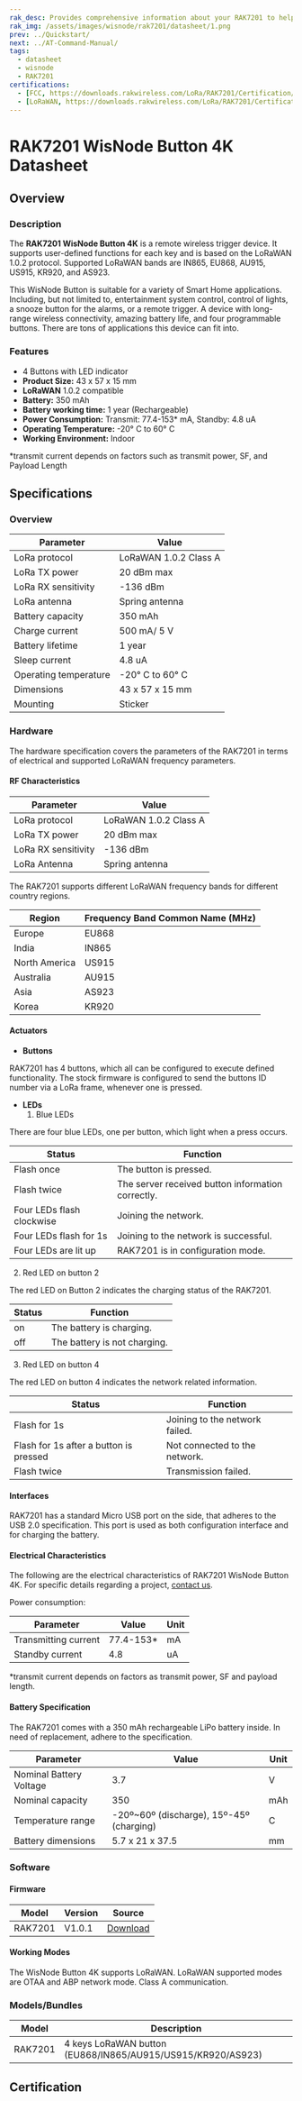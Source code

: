 ```yaml
---
rak_desc: Provides comprehensive information about your RAK7201 to help you use it. This information includes technical specifications, characteristics, and requirements, and it also discusses the device components.
rak_img: /assets/images/wisnode/rak7201/datasheet/1.png
prev: ../Quickstart/
next: ../AT-Command-Manual/
tags:
  - datasheet
  - wisnode
  - RAK7201
certifications:
  - [FCC, https://downloads.rakwireless.com/LoRa/RAK7201/Certification/RAK7201_FCC_Certification.pdf]
  - [LoRaWAN, https://downloads.rakwireless.com/LoRa/RAK7201/Certification/RAK7201_LoRaWAN_Certification.pdf]
---
```


# RAK7201 WisNode Button 4K Datasheet

## Overview

### Description

The **RAK7201 WisNode Button 4K** is a remote wireless trigger device. It supports user-defined functions for each key and is based on the LoRaWAN 1.0.2 protocol. Supported LoRaWAN bands are IN865, EU868, AU915, US915, KR920, and AS923.

This WisNode Button is suitable for a variety of Smart Home applications. Including, but not limited to, entertainment system control, control of lights, a snooze button for the alarms, or a remote trigger. A device with long-range wireless connectivity, amazing battery life, and four programmable buttons. There are tons of applications this device can fit into.

<rk-img
  src="/assets/images/wisnode/rak7201/datasheet/1.png"
  width="50%"
  caption="RAK7201 WisNode Button 4k"
/>

### Features

- 4 Buttons with LED indicator
- **Product Size:** 43 x 57 x 15&nbsp;mm
- **LoRaWAN** 1.0.2 compatible
- **Battery:** 350&nbsp;mAh
- **Battery working time:** 1 year (Rechargeable)
- **Power Consumption:** Transmit: 77.4-153*&nbsp;mA, Standby: 4.8&nbsp;uA
- **Operating Temperature:** -20°&nbsp;C to 60°&nbsp;C
- **Working Environment:** Indoor

*transmit current depends on factors such as transmit power, SF, and Payload Length

## Specifications

### Overview

| Parameter             | Value                     |
| --------------------- | ------------------------- |
| LoRa protocol         | LoRaWAN 1.0.2 Class A     |
| LoRa TX power         | 20&nbsp;dBm max           |
| LoRa RX sensitivity   | -136&nbsp;dBm             |
| LoRa antenna          | Spring antenna            |
| Battery capacity      | 350&nbsp;mAh              |
| Charge current        | 500&nbsp;mA/ 5&nbsp;V     |
| Battery lifetime      | 1 year                    |
| Sleep current         | 4.8&nbsp;uA               |
| Operating temperature | -20°&nbsp;C to 60°&nbsp;C |
| Dimensions            | 43 x 57 x 15&nbsp;mm      |
| Mounting              | Sticker                   |

<rk-img
  src="/assets/images/wisnode/rak7201/datasheet/2.png"
  width="70%"
  caption="Typical deployment scenario"
/>

### Hardware

The hardware specification covers the parameters of the RAK7201 in terms of electrical and supported LoRaWAN frequency parameters.

#### RF Characteristics

| Parameter           | Value                 |
| ------------------- | --------------------- |
| LoRa protocol       | LoRaWAN 1.0.2 Class A |
| LoRa TX power       | 20&nbsp;dBm max       |
| LoRa RX sensitivity | -136&nbsp;dBm         |
| LoRa Antenna        | Spring antenna        |

The RAK7201 supports different LoRaWAN frequency bands for different country regions.

| Region        | Frequency Band Common Name (MHz) |
| ------------- | -------------------------------- |
| Europe        | EU868                            |
| India         | IN865                            |
| North America | US915                            |
| Australia     | AU915                            |
| Asia          | AS923                            |
| Korea         | KR920                            |

#### Actuators

<rk-img
  src="/assets/images/wisnode/rak7201/datasheet/3.png"
  width="50%"
  caption="RAK7201 buttons and LEDs"
/>

- **Buttons**

RAK7201 has 4 buttons, which all can be configured to execute defined functionality. The stock firmware is configured to send the buttons ID number via a LoRa frame, whenever one is pressed.

- **LEDs**
  1. Blue LEDs

There are four blue LEDs, one per button, which light when a press occurs.

| Status                    | Function                                          |
| ------------------------- | ------------------------------------------------- |
| Flash once                | The button is pressed.                            |
| Flash twice               | The server received button information correctly. |
| Four LEDs flash clockwise | Joining the network.                              |
| Four LEDs flash for 1s    | Joining to the network is successful.             |
| Four LEDs are lit up      | RAK7201 is in configuration mode.                 |

2. Red LED on button 2

The red LED on Button 2 indicates the charging status of the RAK7201.

| Status | Function                     |
| ------ | ---------------------------- |
| on     | The battery is charging.     |
| off    | The battery is not charging. |

3. Red LED on button 4

The red LED on button 4 indicates the network related information.

| Status                                 | Function                       |
| -------------------------------------- | ------------------------------ |
| Flash for 1s                           | Joining to the network failed. |
| Flash for 1s after a button is pressed | Not connected to the network.  |
| Flash twice                            | Transmission failed.           |

#### Interfaces

RAK7201 has a standard Micro USB port on the side, that adheres to the USB 2.0 specification. This port is used as both configuration interface and for charging the battery.

#### Electrical Characteristics

The following are the electrical characteristics of RAK7201 WisNode Button 4K. For specific details regarding a project, [contact us](mailto:support@rakwireless.com).

Power consumption:

| Parameter            | Value      | Unit |
| -------------------- | ---------- | ---- |
| Transmitting current | 77.4-153\* | mA   |
| Standby current      | 4.8        | uA   |

\*transmit current depends on factors as transmit power, SF and payload length.

#### Battery Specification

The RAK7201 comes with a 350 mAh rechargeable LiPo battery inside. In need of replacement, adhere to the specification.

| Parameter               | Value                                    | Unit |
| ----------------------- | ---------------------------------------- | ---- |
| Nominal Battery Voltage | 3.7                                      | V    |
| Nominal capacity        | 350                                      | mAh  |
| Temperature range       | -20º~60º (discharge), 15º-45º (charging) | C    |
| Battery dimensions      | 5.7 x 21 x 37.5                          | mm   |

### Software

#### Firmware

| Model   | Version | Source                                                                                          |
| ------- | ------- | ----------------------------------------------------------------------------------------------- |
| RAK7201 | V1.0.1  | [Download](https://downloads.rakwireless.com/LoRa/RAK7201/Firmware/RAK7201_Latest_Firmware.zip) |

#### Working Modes

The WisNode Button 4K supports LoRaWAN. LoRaWAN supported modes are OTAA and ABP network mode. Class A communication.

### Models/Bundles

| Model   | Description                                                 |
| ------- | ----------------------------------------------------------- |
| RAK7201 | 4 keys LoRaWAN button (EU868/IN865/AU915/US915/KR920/AS923) |

## Certification

<rk-certifications :params="$page.frontmatter.certifications" />

